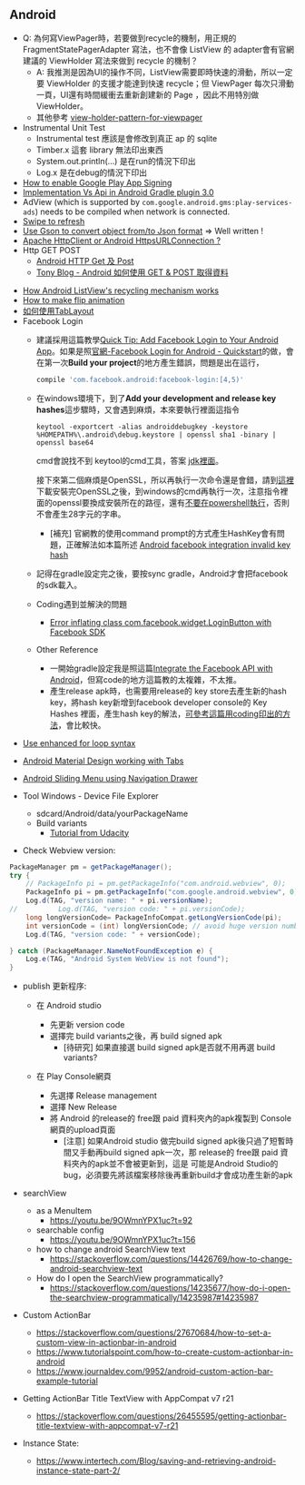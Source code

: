 ## Android
* Q: 為何寫ViewPager時，若要做到recycle的機制，用正規的 FragmentStatePagerAdapter 寫法，也不會像 ListView 的 adapter會有官網建議的 ViewHolder 寫法來做到 recycle 的機制？
    * A: 我推測是因為UI的操作不同，ListView需要即時快速的滑動，所以一定要 ViewHolder 的支援才能達到快速 recycle；但 ViewPager 每次只滑動一頁，UI還有時間緩衝去重新創建新的 Page ，因此不用特別做 ViewHolder。
    * 其他參考 [view-holder-pattern-for-viewpager](https://stackoverflow.com/questions/12367433/view-holder-pattern-for-viewpager)
* Instrumental Unit Test
    * Instrumental test 應該是會修改到真正 ap 的 sqlite 
    * Timber.x 這套 library 無法印出東西
    * System.out.println(...) 是在run的情況下印出
    * Log.x 是在debug的情況下印出
* [How to enable Google Play App Signing](https://stackoverflow.com/questions/44103024/how-to-enable-google-play-app-signing)
* [Implementation Vs Api in Android Gradle plugin 3.0](https://medium.com/mindorks/implementation-vs-api-in-gradle-3-0-494c817a6fa)
* AdView (which is supported by `com.google.android.gms:play-services-ads`) needs to be compiled when network is connected.
* [Swipe to refresh](https://www.google.com.tw/search?ei=z2fRWo3SLYXN0AS8gpWQAg&q=android+Swipe-to-Refresh&oq=android+Swipe-to-Refresh&gs_l=psy-ab.3..0i7i30k1l3j0i7i10i30k1j0i7i30k1l6.2151.3541.0.4232.8.8.0.0.0.0.141.718.6j2.8.0....0...1.1.64.psy-ab..2.6.501...35i39k1.0.4HYOXtZLNX8)
* [Use Gson to convert object from/to Json format](https://github.com/google/gson/blob/master/UserGuide.md) => Well written !
* [Apache HttpClient or Android HttpsURLConnection ?
](https://stackoverflow.com/a/7742936/1613961)
* Http GET POST
    * [Android HTTP Get 及 Post](http://fiend1120.pixnet.net/blog/post/193711428-android-http-get-%E5%8F%8A-post-)
    * [Tony Blog - Android 如何使用 GET & POST 取得資料](http://blog.tonycube.com/2011/11/androidget-post.html)
- [How Android ListView's recycling mechanism works](https://stackoverflow.com/questions/11945563/how-listviews-recycling-mechanism-works)
- [How to make flip animation](https://stackoverflow.com/a/43560782/1613961)
- [如何使用TabLayout](http://givemepass-blog.logdown.com/posts/288943-how-to-use-tablayout)
- Facebook Login
    - 建議採用這篇教學[Quick Tip: Add Facebook Login to Your Android App](https://code.tutsplus.com/tutorials/quick-tip-add-facebook-login-to-your-android-app--cms-23837)。如果是照[官網-Facebook Login for Android - Quickstart](https://developers.facebook.com/docs/facebook-login/android/?locale=en_US&sdk=maven)的做，會在第一次**Build your project**的地方產生錯誤，問題是出在這行，
      ```gradle
      compile 'com.facebook.android:facebook-login:[4,5)'
      ```

    - 在windows環境下，到了**Add your development and release key hashes**這步驟時，又會遇到麻煩，本來要執行裡面這指令
      ```
      keytool -exportcert -alias androiddebugkey -keystore %HOMEPATH%\.android\debug.keystore | openssl sha1 -binary | openssl base64
      ```
        cmd會說找不到 keytool的cmd工具，答案 [jdk裡面](https://stackoverflow.com/questions/5488339/how-can-i-find-and-run-the-keytool)。
          
        接下來第二個麻煩是OpenSSL，所以再執行一次命令還是會錯，請到[這裡](https://slproweb.com/products/Win32OpenSSL.html) 下載安裝完OpenSSL之後，到windows的cmd再執行一次，注意指令裡面的openssl要換成安裝所在的路徑，還有[不要在powershell執行](https://stackoverflow.com/questions/33340242/keytool-generates-32-character-long-key-hash-instead-of-28)，否則不會產生28字元的字串。
        * [補充] 官網教的使用command prompt的方式產生HashKey會有問題，正確解法如本篇所述 [Android facebook integration invalid key hash](https://stackoverflow.com/questions/23674131/android-facebook-integration-invalid-key-hash)
    - 記得在gradle設定完之後，要按sync gradle，Android才會把facebook的sdk載入。

    - Coding遇到並解決的問題
        - [Error inflating class com.facebook.widget.LoginButton with Facebook SDK ](https://stackoverflow.com/a/33733713/1613961)

    - Other Reference 
        - 一開始gradle設定我是照這篇[Integrate the Facebook API with Android](https://www.sitepoint.com/integrating-the-facebook-api-with-android/)，但寫code的地方這篇教的太複雜，不太推。
        * 產生release apk時，也需要用release的 key store去產生新的hash key，將hash key新增到facebook developer console的 Key Hashes 裡面，產生hash key的解法，[可參考這篇用coding印出的方法](https://stackoverflow.com/a/9600642/1613961)，會比較快。
* [Use enhanced for loop syntax](https://developer.android.com/training/articles/perf-tips#Loops)
* [Android Material Design working with Tabs](https://www.androidhive.info/2015/09/android-material-design-working-with-tabs/)
* [Android Sliding Menu using Navigation Drawer](https://www.androidhive.info/2013/11/android-sliding-menu-using-navigation-drawer/)

* Tool Windows - Device File Explorer
    * sdcard/Android/data/yourPackageName
	* Build variants
	    * [Tutorial from Udacity](https://classroom.udacity.com/courses/ud867/lessons/4020658782/concepts/43254185720923)

* Check Webview version:

```java
PackageManager pm = getPackageManager();
try {
    // PackageInfo pi = pm.getPackageInfo("com.android.webview", 0);
    PackageInfo pi = pm.getPackageInfo("com.google.android.webview", 0);
    Log.d(TAG, "version name: " + pi.versionName);
//			Log.d(TAG, "version code: " + pi.versionCode);
    long longVersionCode= PackageInfoCompat.getLongVersionCode(pi);
    int versionCode = (int) longVersionCode; // avoid huge version numbers and you will be ok
    Log.d(TAG, "version code: " + versionCode);

} catch (PackageManager.NameNotFoundException e) {
    Log.e(TAG, "Android System WebView is not found");
}
```
* publish 更新程序:
    * 在 Android studio
        * 先更新 version code
        * 選擇完 build variants之後，再 build signed apk
            * [待研究] 如果直接選 build signed apk是否就不用再選 build variants?

    * 在 Play Console網頁
        * 先選擇 Release management
        * 選擇 New Release
        * 將 Android 的release的 free跟 paid 資料夾內的apk複製到 Console網頁的upload頁面
            * [注意] 如果Android studio 做完build signed apk後只過了短暫時間又手動再build signed apk一次，那 release的 free跟 paid 資料夾內的apk並不會被更新到，這是 可能是Android Studio的bug，必須要先將該檔案移除後再重新build才會成功產生新的apk

* searchView
    * as a MenuItem
        * https://youtu.be/9OWmnYPX1uc?t=92
    * searchable config
        * https://youtu.be/9OWmnYPX1uc?t=156
    * how to change android SearchView text
        * https://stackoverflow.com/questions/14426769/how-to-change-android-searchview-text
    * How do I open the SearchView programmatically?
        * https://stackoverflow.com/questions/14235677/how-do-i-open-the-searchview-programmatically/14235987#14235987

* Custom ActionBar
    * https://stackoverflow.com/questions/27670684/how-to-set-a-custom-view-in-actionbar-in-android
    * https://www.tutorialspoint.com/how-to-create-custom-actionbar-in-android
    * https://www.journaldev.com/9952/android-custom-action-bar-example-tutorial

* Getting ActionBar Title TextView with AppCompat v7 r21
    * https://stackoverflow.com/questions/26455595/getting-actionbar-title-textview-with-appcompat-v7-r21

* Instance State:
	* https://www.intertech.com/Blog/saving-and-retrieving-android-instance-state-part-2/
    